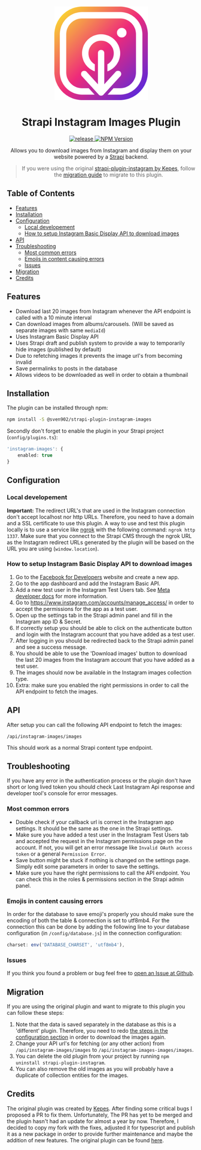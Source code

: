 <p align="center">
    <img src="./.github/images/logo.png" width="250" height="250"/>
</p>

<h1 align="center">Strapi Instagram Images Plugin</h1>

<p align="center">
    <a href="https://github.com/SvenWesterlaken/strapi-plugin-instagram-images/actions/workflows/release.yml">
        <img alt="release" src="https://github.com/SvenWesterlaken/strapi-plugin-instagram-images/actions/workflows/release.yml/badge.svg?branch=main">
    </a>
    <a href="https://www.npmjs.com/package/@sven902/strapi-plugin-instagram-images">
        <img alt="NPM Version" src="https://img.shields.io/npm/v/@sven902/strapi-plugin-instagram-images">
    </a>
</p>

<p align="center">Allows you to download images from Instagram and display them on your website powered by a <a href="https://strapi.io/">Strapi</a> backend.</p>

<blockquote align="center">If you were using the original <a href="https://github.com/webvibe-io/strapi-plugin-instagram">strapi-plugin-instagram by Kepes</a>, follow the <a href="#migration">migration guide</a> to migrate to this plugin.</blockquote>

## Table of Contents
- [Features](#features)
- [Installation](#installation)
- [Configuration](#configuration)
    - [Local developement](#local-developement)
    - [How to setup Instagram Basic Display API to download images](#how-to-setup-instagram-basic-display-api-to-download-images)
- [API](#api)
- [Troubleshooting](#troubleshooting)
    - [Most common errors](#most-common-errors)
    - [Emojis in content causing errors](#emojis-in-content-causing-errors)
    - [Issues](#issues)
- [Migration](#migration)
- [Credits](#credits)

## Features
- Download last 20 images from Instagram whenever the API endpoint is called with a 10 minute interval
- Can download images from albums/carousels. (Will be saved as separate images with same `mediaId`)
- Uses Instagram Basic Display API
- Uses Strapi draft and publish system to provide a way to temporarily hide images (published by default)
- Due to refetching images it prevents the image url's from becoming invalid
- Save permalinks to posts in the database
- Allows videos to be downloaded as well in order to obtain a thumbnail

## Installation

The plugin can be installed through npm:
  
```bash
npm install -S @sven902/strapi-plugin-instagram-images
```

Secondly don't forget to enable the plugin in your Strapi project (`config/plugins.ts`):

```ts
'instagram-images': {
    enabled: true
}
```

## Configuration

### Local developement
**Important:**  The redirect URL's that are used in the Instagram connection don't accept localhost nor http URLs. Therefore, you need to have a domain and a SSL certificate to use this plugin. A way to use and test this plugin locally is to use a service like [ngrok](https://ngrok.com/) with the following command: `ngrok http 1337`. Make sure that you connect to the Strapi CMS through the ngrok URL as the Instagram redirect URLs generated by the plugin will be based on the URL you are using (`window.location`).

### How to setup Instagram Basic Display API to download images

1. Go to the [Facebook for Developers](https://developers.facebook.com/) website and create a new app.
2. Go to the app dashboard and add the Instagram Basic API.
3. Add a new test user in the Instagram Test Users tab. See [Meta developer docs](https://developers.facebook.com/docs/instagram-basic-display-api/overview#instagram-testers) for more information.
4. Go to https://www.instagram.com/accounts/manage_access/ in order to accept the permissions for the app as a test user.
5. Open up the settings tab in the Strapi admin panel and fill in the Instagram app ID & Secret.
6. If correctly setup you should be able to click on the authenticate button and login with the Instagram account that you have added as a test user.
7. After logging in you should be redirected back to the Strapi admin panel and see a success message.
8. You should be able to use the 'Download images' button to download the last 20 images from the Instagram account that you have added as a test user.
9. The images should now be available in the Instagram images collection type.
10. Extra: make sure you enabled the right permissions in order to call the API endpoint to fetch the images.

## API

After setup you can call the following API endpoint to fetch the images:

```
/api/instagram-images/images
```

This should work as a normal Strapi content type endpoint.

## Troubleshooting
If you have any error in the authentication process or the plugin don't have short or long lived token you should check Last Instagram Api response and developer tool's console for error messages.

### Most common errors
- Double check if your callback url is correct in the Instagram app settings. It should be the same as the one in the Strapi settings.
- Make sure you have added a test user in the Instagram Test Users tab and accepted the request in the Instagram permissions page on the account. If not, you will get an error message like `Invalid OAuth access token` or a general `Permission Error`.
- Save button might be stuck if nothing is changed on the settings page. Simply edit some parameters in order to save the settings.
- Make sure you have the right permissions to call the API endpoint. You can check this in the roles & permissions section in the Strapi admin panel.

### Emojis in content causing errors
In order for the database to save emoji's properly you should make sure the encoding of both the table & connection is set to utf8mb4. For the connection this can be done by adding the following line to your database configuration (in `/config/database.js`) in the connection configuration:

```ts
charset: env('DATABASE_CHARSET', 'utf8mb4'),
```

### Issues
If you think you found a problem or bug feel free to [open an Issue at Github](https://github.com/SvenWesterlaken/strapi-plugin-instagram-images/issues).

## Migration
If you are using the original plugin and want to migrate to this plugin you can follow these steps:

1. Note that the data is saved separately in the database as this is a 'different' plugin. Therefore, you need to redo [the steps in the configuration section](#how-to-setup-instagram-basic-display-api-to-download-images) in order to download the images again.
2. Change your API url's for fetching (or any other action) from `/api/instagram-images/images` to `/api/instagram-images-images/images`.
3. You can delete the old plugin from your project by running `npm uninstall strapi-plugin-instagram`.
4. You can also remove the old images as you will probably have a duplicate of collection entities for the images.

## Credits

The original plugin was created by [Kepes](https://github.com/kepes). After finding some critical bugs I proposed a PR to fix them. Unfortunately, The PR has yet to be merged and the plugin hasn't had an update for almost a year by now. Therefore, I decided to copy my fork with the fixes, adjusted it for typescript and publish it as a new package in order to provide further maintenance and maybe the addition of new features. The original plugin can be found [here](https://github.com/webvibe-io/strapi-plugin-instagram).
